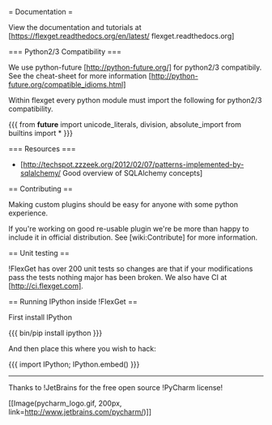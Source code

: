 = Documentation =

View the documentation and tutorials at [https://flexget.readthedocs.org/en/latest/ flexget.readthedocs.org]

=== Python2/3 Compatibility ===

We use python-future [http://python-future.org/] for python2/3 compatibily. See the cheat-sheet for more information [http://python-future.org/compatible_idioms.html]

Within flexget every python module must import the following for python2/3 compatibility. 

{{{
from __future__ import unicode_literals, division, absolute_import
from builtins import *
}}}


=== Resources ===

 * [http://techspot.zzzeek.org/2012/02/07/patterns-implemented-by-sqlalchemy/ Good overview of SQLAlchemy concepts]

== Contributing ==

Making custom plugins should be easy for anyone with some python experience.

If you're working on good re-usable plugin we're be more than happy to include it in official distribution. See [wiki:Contribute] for more information.

== Unit testing ==

!FlexGet has over 200 unit tests so changes are that if your modifications pass the tests nothing major has been broken. We also have CI at [http://ci.flexget.com].

== Running IPython inside !FlexGet ==

First install IPython

{{{
bin/pip install ipython
}}}

And then place this where you wish to hack:

{{{
import IPython; IPython.embed()
}}}

-------------------------
Thanks to !JetBrains for the free open source !PyCharm license!

[[Image(pycharm_logo.gif, 200px, link=http://www.jetbrains.com/pycharm/)]]